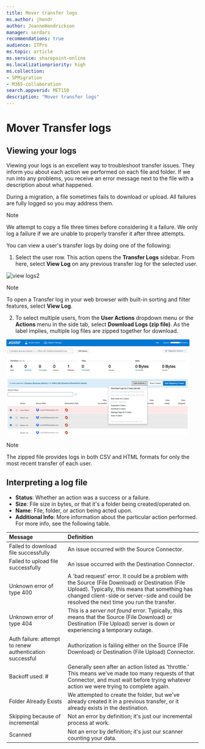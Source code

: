 ```yaml
---
title: Mover transfer logs
ms.author: jhendr
author: JoanneHendrickson
manager: serdars
recommendations: true
audience: ITPro
ms.topic: article
ms.service: sharepoint-online
ms.localizationpriority: high
ms.collection: 
- SPMigration
- M365-collaboration
search.appverid: MET150
description: "Mover transfer logs"
---
```

# Mover Transfer logs

## Viewing your logs

Viewing your logs is an excellent way to troubleshoot transfer issues. They inform you about each action we performed on each file and folder. If we run into any problems, you receive an error message next to the file with a description about what happened.

During a migration, a file sometimes fails to download or upload. All failures are fully logged so you may address them.

>[!Note]
>We attempt to copy a file three times before considering it a failure. We only log a failure if we are unable to properly transfer it after three attempts.

You can view a user's transfer logs by doing one of the following:

1. Select the user row. This action opens the **Transfer Logs** sidebar. From here, select **View Log** on any previous transfer log for the selected user.

![view logs2](media/view_logs.png)

>[!Note]
>To open a Transfer log in your web browser with built-in sorting and filter features, select **View Log**.

2. To select multiple users, from the **User Actions** dropdown menu or the **Actions** menu in the side tab, select **Download Logs (zip file)**. As the label implies, multiple log files are zipped together for download.

![multiple logs](media/mover-multiple-logs.png)

>[!Note]
>The zipped file provides logs in both CSV and HTML formats for only the most recent transfer of each user.


## Interpreting a log file

- **Status**: Whether an action was a success or a failure.
- **Size**: File size in bytes, or that it's a folder being created/operated on.
- **Name**: File, folder, or action being acted upon.
- **Additional Info**: More information about the particular action performed. For more info, see the following table.

|**Message**|**Definition**|
|:-----|:-----|
|Failed to download file successfully	|An issue occurred with the Source Connector.|
|Failed to upload file successfully	|An issue occurred with the Destination Connector.|
|Unknown error of type 400	|A 'bad request' error. It could be a problem with the Source (File Download) or Destination (File Upload). Typically, this means that something has changed client-side or server-side and could be resolved the next time you run the transfer.|
|Unknown error of type 404	|This is a *server not found* error. Typically, this means that the Source (File Download) or Destination (File Upload) server is down or experiencing a temporary outage.|
|Auth failure: attempt to renew authentication successful|	Authorization is failing either on the Source (File Download) or Destination (File Upload) Connector.|
|Backoff used: #|	Generally seen after an action listed as 'throttle.' This means we've made too many requests of that Connector, and must wait before trying whatever action we were trying to complete again.|
|Folder Already Exists|	We attempted to create the folder, but we've already created it in a previous transfer, or it already exists in the destination.|
|Skipping because of incremental	|Not an error by definition; it's just our incremental process at work.|
|Scanned|	Not an error by definition; it's just our scanner counting your data.|

